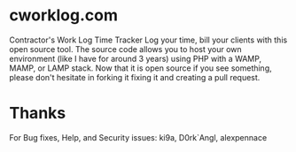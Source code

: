 cworklog.com
=============
Contractor's Work Log Time Tracker
Log your time, bill your clients with this open source tool. The source code allows you to host your own environment (like I have for around 3 years) using PHP with a WAMP, MAMP, or LAMP stack. 
Now that it is open source if you see something, please don't hesitate in forking it fixing it and creating a pull request.

Thanks
======
 For Bug fixes, Help, and Security issues:  ki9a, D0rk`Angl, alexpennace
